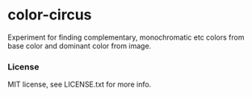 # color-circus

Experiment for finding complementary, monochromatic etc colors from base color and dominant color from image.


### License
MIT license, see LICENSE.txt for more info.
